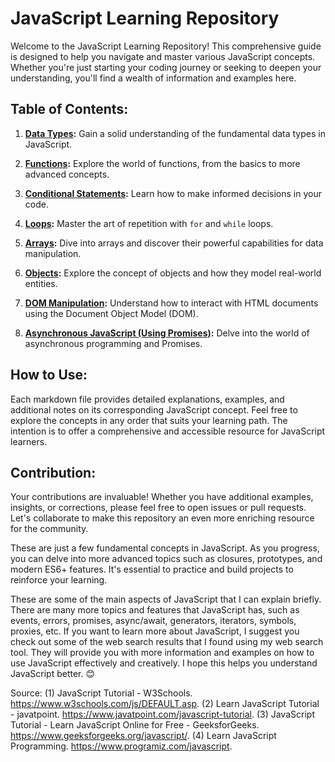 # JavaScript Learning Repository

Welcome to the JavaScript Learning Repository! This comprehensive guide is designed to help you navigate and master various JavaScript concepts. Whether you're just starting your coding journey or seeking to deepen your understanding, you'll find a wealth of information and examples here.

## Table of Contents:

1. **[Data Types](Data-types.md):** Gain a solid understanding of the fundamental data types in JavaScript.

2. **[Functions](Functions.md):** Explore the world of functions, from the basics to more advanced concepts.

3. **[Conditional Statements](Conditional-statements.md):** Learn how to make informed decisions in your code.

4. **[Loops](Loops.md):** Master the art of repetition with `for` and `while` loops.

5. **[Arrays](Array.md):** Dive into arrays and discover their powerful capabilities for data manipulation.

6. **[Objects](Object.md):** Explore the concept of objects and how they model real-world entities.

7. **[DOM Manipulation](DOM-manipulation.md):** Understand how to interact with HTML documents using the Document Object Model (DOM).

8. **[Asynchronous JavaScript (Using Promises)](Asynchronous-JavaScript-Program-(Using-Promises).md):** Delve into the world of asynchronous programming and Promises.

## How to Use:

Each markdown file provides detailed explanations, examples, and additional notes on its corresponding JavaScript concept. 
Feel free to explore the concepts in any order that suits your learning path. The intention is to offer a comprehensive and accessible resource for JavaScript learners.

## Contribution:

Your contributions are invaluable! Whether you have additional examples, insights, or corrections, please feel free to open issues or pull requests. Let's collaborate to make this repository an even more enriching resource for the community.


These are just a few fundamental concepts in JavaScript. As you progress, you can delve into more advanced topics such as closures, prototypes, and modern ES6+ features. It's essential to practice and build projects to reinforce your learning.

These are some of the main aspects of JavaScript that I can explain briefly. There are many more topics and features that JavaScript has, such as events, errors, promises, async/await, generators, iterators, symbols, proxies, etc. If you want to learn more about JavaScript, I suggest you check out some of the web search results that I found using my web search tool. They will provide you with more information and examples on how to use JavaScript effectively and creatively. I hope this helps you understand JavaScript better. 😊

Source:
(1) JavaScript Tutorial - W3Schools. https://www.w3schools.com/js/DEFAULT.asp.
(2) Learn JavaScript Tutorial - javatpoint. https://www.javatpoint.com/javascript-tutorial.
(3) JavaScript Tutorial - Learn JavaScript Online for Free - GeeksforGeeks. https://www.geeksforgeeks.org/javascript/.
(4) Learn JavaScript Programming. https://www.programiz.com/javascript.
